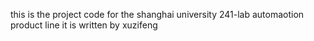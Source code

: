 this is the project code for the shanghai university 241-lab automaotion product line 
it is written  by xuzifeng 
